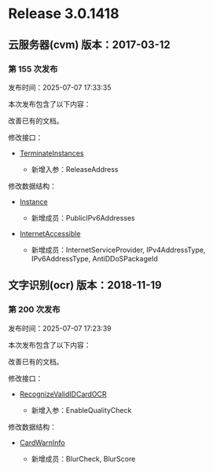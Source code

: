 # Release 3.0.1418

## 云服务器(cvm) 版本：2017-03-12

### 第 155 次发布

发布时间：2025-07-07 17:33:35

本次发布包含了以下内容：

改善已有的文档。

修改接口：

* [TerminateInstances](https://cloud.tencent.com/document/api/213/15723)

	* 新增入参：ReleaseAddress


修改数据结构：

* [Instance](https://cloud.tencent.com/document/api/213/15753#Instance)

	* 新增成员：PublicIPv6Addresses

* [InternetAccessible](https://cloud.tencent.com/document/api/213/15753#InternetAccessible)

	* 新增成员：InternetServiceProvider, IPv4AddressType, IPv6AddressType, AntiDDoSPackageId




## 文字识别(ocr) 版本：2018-11-19

### 第 200 次发布

发布时间：2025-07-07 17:23:39

本次发布包含了以下内容：

改善已有的文档。

修改接口：

* [RecognizeValidIDCardOCR](https://cloud.tencent.com/document/api/866/112345)

	* 新增入参：EnableQualityCheck


修改数据结构：

* [CardWarnInfo](https://cloud.tencent.com/document/api/866/33527#CardWarnInfo)

	* 新增成员：BlurCheck, BlurScore




